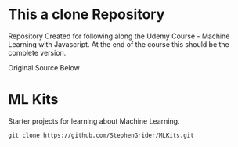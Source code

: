 # This a clone Repository

Repository Created for following along the Udemy Course - Machine Learning with Javascript. At the end of the course this should be the complete version.

Original Source Below
# ML Kits

Starter projects for learning about Machine Learning.

```
git clone https://github.com/StephenGrider/MLKits.git
```
